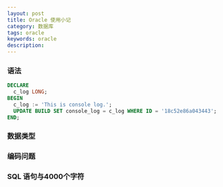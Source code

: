 ```yaml
---
layout: post
title: Oracle 使用小记
category: 数据库
tags: oracle
keywords: oracle
description:
---
```


### 语法

```sql
DECLARE
  c_log LONG;
BEGIN
  c_log := 'This is console log.';
  UPDATE BUILD SET console_log = c_log WHERE ID = '18c52e86a043443';
END;
```

### 数据类型

### 编码问题

### SQL 语句与4000个字符
